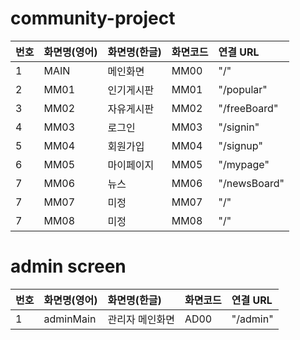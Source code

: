 # community-project

| 번호 | 화면명(영어) | 화면명(한글) | 화면코드 | 연결 URL     |
| :--- | :----------- | :----------- | :------- | :----------- |
| 1    | MAIN         | 메인화면     | MM00     | "/"          |
| 2    | MM01         | 인기게시판   | MM01     | "/popular"   |
| 3    | MM02         | 자유게시판   | MM02     | "/freeBoard" |
| 4    | MM03         | 로그인       | MM03     | "/signin"    |
| 5    | MM04         | 회원가입     | MM04     | "/signup"    |
| 6    | MM05         | 마이페이지   | MM05     | "/mypage"    |
| 7    | MM06         | 뉴스         | MM06     | "/newsBoard" |
| 7    | MM07         | 미정         | MM07     | "/"          |
| 7    | MM08         | 미정         | MM08     | "/"          |

# admin screen

| 번호 | 화면명(영어) | 화면명(한글)    | 화면코드 | 연결 URL |
| :--- | :----------- | :-------------- | :------- | :------- |
| 1    | adminMain    | 관리자 메인화면 | AD00     | "/admin" |
